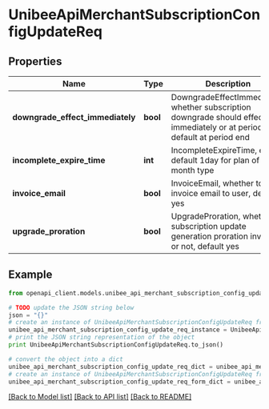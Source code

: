 # UnibeeApiMerchantSubscriptionConfigUpdateReq


## Properties

Name | Type | Description | Notes
------------ | ------------- | ------------- | -------------
**downgrade_effect_immediately** | **bool** | DowngradeEffectImmediately, whether subscription downgrade should effect immediately or at period end, default at period end | [optional] 
**incomplete_expire_time** | **int** | IncompleteExpireTime, em.. default 1day for plan of month type | [optional] 
**invoice_email** | **bool** | InvoiceEmail, whether to send invoice email to user, default yes | [optional] 
**upgrade_proration** | **bool** | UpgradeProration, whether subscription update generation proration invoice or not, default yes | [optional] 

## Example

```python
from openapi_client.models.unibee_api_merchant_subscription_config_update_req import UnibeeApiMerchantSubscriptionConfigUpdateReq

# TODO update the JSON string below
json = "{}"
# create an instance of UnibeeApiMerchantSubscriptionConfigUpdateReq from a JSON string
unibee_api_merchant_subscription_config_update_req_instance = UnibeeApiMerchantSubscriptionConfigUpdateReq.from_json(json)
# print the JSON string representation of the object
print UnibeeApiMerchantSubscriptionConfigUpdateReq.to_json()

# convert the object into a dict
unibee_api_merchant_subscription_config_update_req_dict = unibee_api_merchant_subscription_config_update_req_instance.to_dict()
# create an instance of UnibeeApiMerchantSubscriptionConfigUpdateReq from a dict
unibee_api_merchant_subscription_config_update_req_form_dict = unibee_api_merchant_subscription_config_update_req.from_dict(unibee_api_merchant_subscription_config_update_req_dict)
```
[[Back to Model list]](../README.md#documentation-for-models) [[Back to API list]](../README.md#documentation-for-api-endpoints) [[Back to README]](../README.md)


